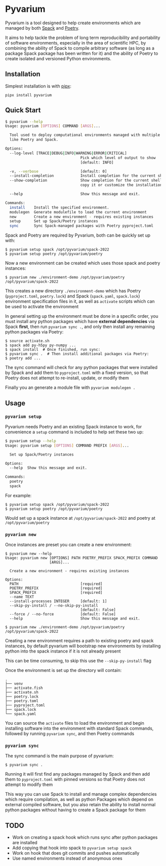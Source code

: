 # Pyvarium

Pyvarium is a tool designed to help create environments which are managed by
both [Spack](github.com/spack/spack/) and
[Poetry](https://github.com/python-poetry/poetry).

It aims to help tackle the problem of long term reproducibility and portability
of software environments, especially in the area of scientific HPC, by combining
the ability of Spack to compile arbitrary software (as long as a package Spack
package has been written for it) and the ability of Poetry to create isolated
and versioned Python environments.

## Installation

Simplest installation is with [pipx](https://github.com/pypa/pipx):

```
pipx install pyvarium
```

## Quick Start

```sh
$ pyvarium --help
Usage: pyvarium [OPTIONS] COMMAND [ARGS]...

  Tool used to deploy computational environments managed with multiple tools
  like Poetry and Spack.

Options:
  --log-level [TRACE|DEBUG|INFO|WARNING|ERROR|CRITICAL]
                                  Pick which level of output to show
                                  [default: INFO]

  -v, --verbose                   [default: 0]
  --install-completion            Install completion for the current shell.
  --show-completion               Show completion for the current shell, to
                                  copy it or customize the installation.

  --help                          Show this message and exit.

Commands:
  install    Install the specified environment.
  modulegen  Generate modulefile to load the current environment
  new        Create a new environment - requires existing instances
  setup      Set up Spack/Poetry instances
  sync       Sync Spack-managed packages with Poetry pyproject.toml
```

Spack and Poetry are required by Pyvarium, both can be quickly set up with:

```
$ pyvarium setup spack /opt/pyvarium/spack-2022
$ pyvarium setup poetry /opt/pyvarium/poetry
```

Now a new environment can be created which uses those spack and poetry instances:

```
$ pyvarium new ./environment-demo /opt/pyvarium/poetry /opt/pyvarium/spack-2022
```

This creates a new directory `./environment-demo` which has Poetry
(`pyproject.toml`, `poetry.lock`) and Spack (`spack.yaml`, `spack.lock`)
environment specification files in it, as well as `activate` scripts which can
be used to activate the environment

In general setting up the environment must be done in a specific order, you must
install any python packages which have **external dependencies** via Spack
**first**, then run `pyvarium sync .`, and only then install any remaining
python packages via Poetry:

```
$ source activate.sh
$ spack add py-h5py py-numpy ...
$ spack install  # Once finished, run sync:
$ pyvarium sync .  # Then install additional packages via Poetry:
$ poetry add ...
```

The sync command will check for any python packages that were installed by Spack
and add them to `pyproject.toml` with a fixed version, so that Poetry does not
attempt to re-install, update, or modify them

Finally you an generate a module file with `pyvarium modulegen .`

## Usage

### `pyvarium setup`

Pyvarium needs Poetry and an existing Spack instance to work, for convenience a
`setup` command is included to help set these two up:

```sh
$ pyvarium setup --help
Usage: pyvarium setup [OPTIONS] COMMAND PREFIX [ARGS]...

  Set up Spack/Poetry instances

Options:
  --help  Show this message and exit.

Commands:
  poetry
  spack
```

For example:

```
$ pyvarium setup spack /opt/pyvarium/spack-2022
$ pyvarium setup poetry /opt/pyvarium/poetry
```

Would set up a spack instance at `/opt/pyvarium/spack-2022` and poetry at
`/opt/pyvarium/poetry`

### `pyvarium new`

Once instances are preset you can create a new environment:

```
$ pyvarium new --help
Usage: pyvarium new [OPTIONS] PATH POETRY_PREFIX SPACK_PREFIX COMMAND
                    [ARGS]...

  Create a new environment - requires existing instances

Options:
  PATH                            [required]
  POETRY_PREFIX                   [required]
  SPACK_PREFIX                    [required]
  --name TEXT
  --install-processes INTEGER     [default: 1]
  --skip-py-install / --no-skip-py-install
                                  [default: False]
  --force / --no-force            [default: False]
  --help                          Show this message and exit.

$ pyvarium new ./environment-demo /opt/pyvarium/poetry /opt/pyvarium/spack-2022
```

Creating a new environment requires a path to existing poetry and spack
instances, by default pyvarium will bootstrap new environments by installing
python into the spack instance if it is not already present

This can be time consuming, to skip this use the `--skip-py-install` flag

Once the environment is set up the directory will contain:

```
.
├── venv
├── activate.fish
├── activate.sh
├── poetry.lock
├── poetry.toml
├── pyproject.toml
├── spack.lock
└── spack.yaml
```

You can source the `activate` files to load the environment and begin installing
software into the environment with standard Spack commands, followed by running
`pyvarium sync`, and then Poetry commands

### `pyvarium sync`

The sync command is the main purpose of pyvarium:

```
$ pyvarium sync .
```

Running it will first find any packages managed by Spack and then add them to
`pyproject.toml` with pinned versions so that Poetry does not attempt to modify
them

This way you can use Spack to install and manage complex dependencies which
require compilation, as well as python Packages which depend on external compiled
software, but you also retain the ability to install normal python packages
without having to create a Spack package for them

## TODO

- Work on creating a spack hook which runs sync after python packages are installed
- Add copying that hook into spack to `pyvarium setup spack`
- Work on hook that does git commits and pushes automatically
- Use named environments instead of anonymous ones
